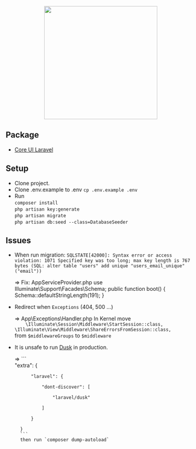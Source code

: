 <p align="center"><img src="https://fidweb.net/wp-content/uploads/2017/11/Sofia-Bulgaria.png" width="300"></p>

## Package
- [Core UI Laravel](https://github.com/LaravelDaily/Laravel-CoreUI-AdminPanel)

## Setup
- Clone project.
- Clone .env.example to .env `cp .env.example .env`
- Run    
	`composer install`    
	`php artisan key:generate`    
	`php artisan migrate`    
	`php artisan db:seed --class=DatabaseSeeder`

## Issues
- When run migration: `SQLSTATE[42000]: Syntax error or access violation: 1071 Specified key was too long;
max key length is 767 bytes (SQL: alter table "users" add unique "users_email_unique"("email"))`

	=> Fix: AppServiceProvider.php
		use Illuminate\Support\Facades\Schema;
		public function boot()
		{
			Schema::defaultStringLength(191);
		}

- Redirect when `Exceptions` (404, 500 ...)

	=>	App\Exceptions\Handler.php
		In Kernel move    
			```    
			\Illuminate\Session\Middleware\StartSession::class,    
			\Illuminate\View\Middleware\ShareErrorsFromSession::class,    
			```    
		from `$middlewareGroups` to `$middleware`

- It is unsafe to run [Dusk](http://terrapinssky.blogspot.com/2017/10/laravelresolved-it-is-unsafe-to-run.html) in production.

	=>	```    
		"extra": {    

			"laravel": {   

				"dont-discover": [    

					"laravel/dusk"    

				]    

			}    
			
		}    
		```    
		then run `composer dump-autoload`
